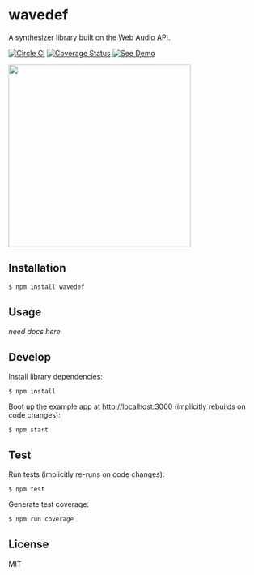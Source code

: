 # wavedef

A synthesizer library built on the [Web Audio API](https://developer.mozilla.org/en-US/docs/Web/API/Web_Audio_API).

[![Circle CI](https://circleci.com/gh/zakangelle/wavedef/tree/master.svg?style=shield)](https://circleci.com/gh/zakangelle/wavedef/tree/master) [![Coverage Status](https://img.shields.io/coveralls/zakangelle/wavedef.svg)](https://coveralls.io/github/zakangelle/wavedef?branch=master) [![See Demo](https://img.shields.io/badge/see-demo-8500ff.svg)](http://wavedef.com/)


<a href="http://wavedef.com/">
  <img src="http://i.imgur.com/AaNfuK5.jpg?1" width="360px">
</a>

## Installation

```sh
$ npm install wavedef
```

## Usage

*need docs here*

## Develop

Install library dependencies:

```
$ npm install
```

Boot up the example app at [http://localhost:3000](http://localhost:3000) (implicitly rebuilds on code changes):

```
$ npm start
```

## Test

Run tests (implicitly re-runs on code changes):

```
$ npm test
```

Generate test coverage:

```sh
$ npm run coverage
```

## License

MIT

